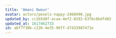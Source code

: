 ```yaml
---
title: 'Amani Owour'
avatar: actors/pexels-nappy-2468490.jpg
updated_by: cc2b5d8f-acaa-4ef2-8192-637bc0bdfd02
updated_at: 1617462733
id: abf7f30b-c226-4e35-98ff-d7433987471e
---
```

